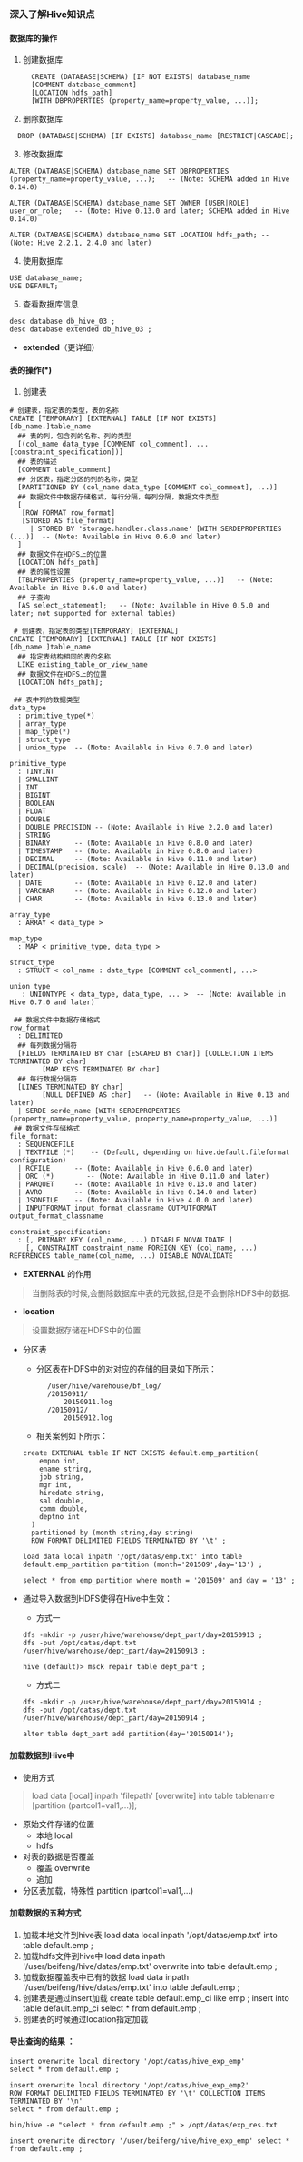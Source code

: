 ### 深入了解Hive知识点

#### 数据库的操作
1. 创建数据库

    ```shell
      CREATE (DATABASE|SCHEMA) [IF NOT EXISTS] database_name
      [COMMENT database_comment]
      [LOCATION hdfs_path]
      [WITH DBPROPERTIES (property_name=property_value, ...)];
    ```

2. 删除数据库

  ```shell
    DROP (DATABASE|SCHEMA) [IF EXISTS] database_name [RESTRICT|CASCADE];
  ```

3. 修改数据库

  ```shell
  ALTER (DATABASE|SCHEMA) database_name SET DBPROPERTIES (property_name=property_value, ...);   -- (Note: SCHEMA added in Hive 0.14.0)
 
  ALTER (DATABASE|SCHEMA) database_name SET OWNER [USER|ROLE] user_or_role;   -- (Note: Hive 0.13.0 and later; SCHEMA added in Hive 0.14.0)
  
  ALTER (DATABASE|SCHEMA) database_name SET LOCATION hdfs_path; -- (Note: Hive 2.2.1, 2.4.0 and later)
  ```

4. 使用数据库

  ```shell
  USE database_name;
  USE DEFAULT;
  
  ```
  
5. 查看数据库信息

  ```shell
  desc database db_hive_03 ;
  desc database extended db_hive_03 ;
  ```
  * **extended**（更详细）
  
#### 表的操作(*)

1. 创建表

```shell
# 创建表，指定表的类型，表的名称
CREATE [TEMPORARY] [EXTERNAL] TABLE [IF NOT EXISTS] [db_name.]table_name
  ## 表的列，包含列的名称、列的类型
  [(col_name data_type [COMMENT col_comment], ... [constraint_specification])]
  ## 表的描述
  [COMMENT table_comment]
  ## 分区表，指定分区的列的名称，类型
  [PARTITIONED BY (col_name data_type [COMMENT col_comment], ...)]
  ## 数据文件中数据存储格式，每行分隔，每列分隔，数据文件类型
  [
   [ROW FORMAT row_format] 
   [STORED AS file_format]
     | STORED BY 'storage.handler.class.name' [WITH SERDEPROPERTIES (...)]  -- (Note: Available in Hive 0.6.0 and later)
  ]
  ## 数据文件在HDFS上的位置
  [LOCATION hdfs_path]
  ## 表的属性设置
  [TBLPROPERTIES (property_name=property_value, ...)]   -- (Note: Available in Hive 0.6.0 and later)
  ## 子查询
  [AS select_statement];   -- (Note: Available in Hive 0.5.0 and later; not supported for external tables)
 
 # 创建表，指定表的类型[TEMPORARY] [EXTERNAL]
CREATE [TEMPORARY] [EXTERNAL] TABLE [IF NOT EXISTS] [db_name.]table_name
  ## 指定表结构相同的表的名称
  LIKE existing_table_or_view_name
  ## 数据文件在HDFS上的位置
  [LOCATION hdfs_path];
 
 ## 表中列的数据类型
data_type
  : primitive_type(*)
  | array_type
  | map_type(*)
  | struct_type
  | union_type  -- (Note: Available in Hive 0.7.0 and later)
 
primitive_type
  : TINYINT
  | SMALLINT
  | INT
  | BIGINT
  | BOOLEAN
  | FLOAT
  | DOUBLE
  | DOUBLE PRECISION -- (Note: Available in Hive 2.2.0 and later)
  | STRING
  | BINARY      -- (Note: Available in Hive 0.8.0 and later)
  | TIMESTAMP   -- (Note: Available in Hive 0.8.0 and later)
  | DECIMAL     -- (Note: Available in Hive 0.11.0 and later)
  | DECIMAL(precision, scale)  -- (Note: Available in Hive 0.13.0 and later)
  | DATE        -- (Note: Available in Hive 0.12.0 and later)
  | VARCHAR     -- (Note: Available in Hive 0.12.0 and later)
  | CHAR        -- (Note: Available in Hive 0.13.0 and later)
 
array_type
  : ARRAY < data_type >
 
map_type
  : MAP < primitive_type, data_type >
 
struct_type
  : STRUCT < col_name : data_type [COMMENT col_comment], ...>
 
union_type
   : UNIONTYPE < data_type, data_type, ... >  -- (Note: Available in Hive 0.7.0 and later)
 
 ## 数据文件中数据存储格式
row_format
  : DELIMITED 
  ## 每列数据分隔符
  [FIELDS TERMINATED BY char [ESCAPED BY char]] [COLLECTION ITEMS TERMINATED BY char]
        [MAP KEYS TERMINATED BY char]
  ## 每行数据分隔符
  [LINES TERMINATED BY char]
        [NULL DEFINED AS char]   -- (Note: Available in Hive 0.13 and later)
  | SERDE serde_name [WITH SERDEPROPERTIES (property_name=property_value, property_name=property_value, ...)]
 ## 数据文件存储格式
file_format:
  : SEQUENCEFILE
  | TEXTFILE (*)    -- (Default, depending on hive.default.fileformat configuration)
  | RCFILE      -- (Note: Available in Hive 0.6.0 and later)
  | ORC (*)        -- (Note: Available in Hive 0.11.0 and later)
  | PARQUET     -- (Note: Available in Hive 0.13.0 and later)
  | AVRO        -- (Note: Available in Hive 0.14.0 and later)
  | JSONFILE    -- (Note: Available in Hive 4.0.0 and later)
  | INPUTFORMAT input_format_classname OUTPUTFORMAT output_format_classname
 
constraint_specification:
  : [, PRIMARY KEY (col_name, ...) DISABLE NOVALIDATE ]
    [, CONSTRAINT constraint_name FOREIGN KEY (col_name, ...) REFERENCES table_name(col_name, ...) DISABLE NOVALIDATE 
```


* **EXTERNAL** 的作用
> 当删除表的时候,会删除数据库中表的元数据,但是不会删除HDFS中的数据.

* **location**
> 设置数据存储在HDFS中的位置

* 分区表
  * 分区表在HDFS中的对对应的存储的目录如下所示：
  
  ```shell
    	/user/hive/warehouse/bf_log/
		/20150911/
			20150911.log
		/20150912/
			20150912.log
  ```
  
  * 相关案例如下所示：
  
  ```shell
  create EXTERNAL table IF NOT EXISTS default.emp_partition(
      empno int,
      ename string,
      job string,
      mgr int,
      hiredate string,
      sal double,
      comm double,
      deptno int
    )
    partitioned by (month string,day string)
    ROW FORMAT DELIMITED FIELDS TERMINATED BY '\t' ;
    
  load data local inpath '/opt/datas/emp.txt' into table default.emp_partition partition (month='201509',day='13') ;
  
  select * from emp_partition where month = '201509' and day = '13' ;
  
  ```

* 通过导入数据到HDFS使得在Hive中生效：
  * 方式一
  
  ```shell
  dfs -mkdir -p /user/hive/warehouse/dept_part/day=20150913 ;
  dfs -put /opt/datas/dept.txt /user/hive/warehouse/dept_part/day=20150913 ;

  hive (default)> msck repair table dept_part ;
  ```
  
  * 方式二
  
  ```shell
  dfs -mkdir -p /user/hive/warehouse/dept_part/day=20150914 ;
  dfs -put /opt/datas/dept.txt /user/hive/warehouse/dept_part/day=20150914 ;
  
  alter table dept_part add partition(day='20150914');
  ```
  
#### 加载数据到Hive中

* 使用方式 
> load data [local] inpath 'filepath' [overwrite] into table tablename [partition (partcol1=val1,...)];

* 原始文件存储的位置
	* 本地 local
	* hdfs
* 对表的数据是否覆盖
	* 覆盖 overwrite
	* 追加
* 分区表加载，特殊性
	partition (partcol1=val1,...)

#### 加载数据的五种方式 

1. 加载本地文件到hive表
load data local inpath '/opt/datas/emp.txt' into table default.emp ;
2. 加载hdfs文件到hive中
load data inpath '/user/beifeng/hive/datas/emp.txt' overwrite into table default.emp ;
3. 加载数据覆盖表中已有的数据
load data inpath '/user/beifeng/hive/datas/emp.txt' into table default.emp ;
4. 创建表是通过insert加载
create table default.emp_ci like emp ;
insert into table default.emp_ci select * from default.emp ;
5. 创建表的时候通过location指定加载


#### 导出查询的结果 ：

```shell
insert overwrite local directory '/opt/datas/hive_exp_emp'
select * from default.emp ;

insert overwrite local directory '/opt/datas/hive_exp_emp2'
ROW FORMAT DELIMITED FIELDS TERMINATED BY '\t' COLLECTION ITEMS TERMINATED BY '\n'
select * from default.emp ;

bin/hive -e "select * from default.emp ;" > /opt/datas/exp_res.txt

insert overwrite directory '/user/beifeng/hive/hive_exp_emp' select * from default.emp ;
```

#### 